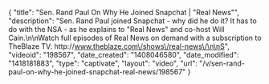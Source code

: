 {
    "title": "Sen. Rand Paul On Why He Joined Snapchat | \"Real News\"",
    "description": "Sen. Rand Paul joined Snapchat - why did he do it? It has to do with the NSA - as he explains to \"Real News\" and co-host Will Cain.\n\nWatch full episodes of Real News on demand with a subscription to TheBlaze TV: http:\/\/www.theblaze.com\/shows\/real-news\/\n\nS",
    "videoid": "198567",
    "date_created": "1408046580",
    "date_modified": "1418181883",
    "type": "captivate",
    "layout": "video",
    "url": "\/v\/sen-rand-paul-on-why-he-joined-snapchat-real-news\/198567"
}